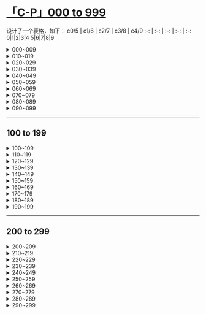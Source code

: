 # [「C-P」000 to 999](https://github.com/bingdu748/c_d-project/issues/5)

设计了一个表格，如下：
c0/5 | c1/6 | c2/7 | c3/8 | c4/9
 :-: |  :-: |  :-: |  :-: | :-:
0|1|2|3|4
5|6|7|8|9

<details><summary>000~009</summary>

c0/5 | c1/6 | c2/7 | c3/8 | c4/9
 :-: |  :-: |  :-: |  :-: | :-:
![000](https://github.com/bingdu748/c_d-project/assets/50004335/4433d9f6-062e-4d6b-a11d-bc90ffb750a8)000|![001](https://github.com/bingdu748/c_d-project/assets/50004335/98cf2657-fd2e-427d-bf2a-245f7ba4b287)001|![002](https://github.com/bingdu748/c_d-project/assets/50004335/4fda1a67-d57b-437b-8b50-76d9c2efc760)002|![003](https://github.com/bingdu748/c_d-project/assets/50004335/b40119e2-38c2-42ca-95ed-b9bf2c011bb3)003|![004](https://github.com/bingdu748/c_d-project/assets/50004335/fb18a275-c04e-4b2b-b1cf-48630215ea54)004
![005](https://github.com/bingdu748/c_d-project/assets/50004335/b0e7371a-40f0-4af9-9c3f-db3086243f26)005|![006](https://github.com/bingdu748/c_d-project/assets/50004335/d909f532-4525-4aa7-b1f6-74183517356f)006|![007](https://github.com/bingdu748/c_d-project/assets/50004335/e3dc1f20-dd06-45b8-b592-a4e196349016)007|![008](https://github.com/bingdu748/c_d-project/assets/50004335/cf1cbd09-ca8f-4aec-ac26-5d2a6a977fcf)008|![009](https://github.com/bingdu748/c_d-project/assets/50004335/5a555661-479d-4357-ada6-49875fe279b3)009

</details>
<details><summary>010~019</summary>

c0/5 | c1/6 | c2/7 | c3/8 | c4/9
 :-: |  :-: |  :-: |  :-: | :-:
![010](https://github.com/bingdu748/c_d-project/assets/50004335/0a7d99e4-4f2d-4f39-8675-4ce837720842)010|![011](https://github.com/bingdu748/c_d-project/assets/50004335/409acd10-82b7-40a0-934a-866dd292d2e8)011|![012](https://github.com/bingdu748/c_d-project/assets/50004335/b390f754-8609-4c4f-b3ee-ea387e77e3e2)012|![013](https://github.com/bingdu748/c_d-project/assets/50004335/9fcbc115-9daa-4ff5-8c2f-597992fc8485)013|![014](https://github.com/bingdu748/c_d-project/assets/50004335/69f2dcac-3a44-4f62-90aa-7454461251b8)014
![015](https://github.com/bingdu748/c_d-project/assets/50004335/278074df-391d-4de3-a012-adb4edb12148)015|![016](https://github.com/bingdu748/c_d-project/assets/50004335/52b1df2f-0055-44f5-b5fa-34ee5e295b30)016|![017](https://github.com/bingdu748/c_d-project/assets/50004335/0288108c-f5c3-4948-8bef-b1be09d531bc)017|![018](https://github.com/bingdu748/c_d-project/assets/50004335/efdf037f-13c0-4d82-85ed-56d2975bc4c0)018|![019](https://github.com/bingdu748/c_d-project/assets/50004335/9a1a1e6a-e2ea-41ab-a1f9-ee18d6d36033)019

</details>
<details><summary>020~029</summary>

c0/5 | c1/6 | c2/7 | c3/8 | c4/9
 :-: |  :-: |  :-: |  :-: | :-:
![020](https://github.com/bingdu748/c_d-project/assets/50004335/338c1cc1-8fea-437b-988c-fb836a50d0b9)020|![021](https://github.com/bingdu748/c_d-project/assets/50004335/77150640-3bd6-4b66-910c-086fac516427)021|![022](https://github.com/bingdu748/c_d-project/assets/50004335/71b443bd-846d-4779-8739-05c691881a9d)022|![023](https://github.com/bingdu748/c_d-project/assets/50004335/869638f8-fae3-4eb6-a476-9cb4fb78deb2)023|![024](https://github.com/bingdu748/c_d-project/assets/50004335/43625505-1191-4fd6-9420-13f9b727e5d4)024
![025](https://github.com/bingdu748/c_d-project/assets/50004335/d0552c60-0c62-4910-9306-a0fe604b42c7)025|![026](https://github.com/bingdu748/c_d-project/assets/50004335/5872b445-dc1d-41a7-9743-668aed799629)026|![027](https://github.com/bingdu748/c_d-project/assets/50004335/bbfe4e96-c12d-41f8-a1c1-1ca96ce44301)027|![028](https://github.com/bingdu748/c_d-project/assets/50004335/cba9ffdb-2990-46ce-9144-6d6beba3f31b)028|![029](https://github.com/bingdu748/c_d-project/assets/50004335/2e207fde-afcd-4617-a405-51a09a639892)029

</details>
<details><summary>030~039</summary>

c0/5 | c1/6 | c2/7 | c3/8 | c4/9
 :-: |  :-: |  :-: |  :-: | :-:
![030](https://github.com/bingdu748/c_d-project/assets/50004335/c2e188dd-49b7-46d7-aecf-11bacfe57bec)030|![031](https://github.com/bingdu748/c_d-project/assets/50004335/6cbc0686-17a2-491f-b6c9-5ee13c1defc0)031|![032](https://github.com/bingdu748/c_d-project/assets/50004335/f775fd5d-0d6a-4a4b-86ea-1a630e74b9ce)032|![033](https://github.com/bingdu748/c_d-project/assets/50004335/f780801e-a065-4319-82b1-5e89e0fd63eb)033|![034](https://github.com/bingdu748/c_d-project/assets/50004335/176e8698-f518-4362-8272-11f5a8097f72)034
![035](https://github.com/bingdu748/c_d-project/assets/50004335/59eb8e57-bdae-4081-889e-098bd454164a)035|![036](https://github.com/bingdu748/c_d-project/assets/50004335/96dd6b73-15f7-48f7-83f4-9437da911163)036|![037](https://github.com/bingdu748/c_d-project/assets/50004335/a8b32a89-7c60-466a-a952-c3b417847ffa)037|![038](https://github.com/bingdu748/c_d-project/assets/50004335/a5c9701f-c8c6-49b7-8bbf-2de9494a2177)038|![039](https://github.com/bingdu748/c_d-project/assets/50004335/1d59abc8-a1ac-4327-88b1-a4f1e76d826b)039

</details>
<details><summary>040~049</summary>

c0/5 | c1/6 | c2/7 | c3/8 | c4/9
 :-: |  :-: |  :-: |  :-: | :-:
![040](https://github.com/bingdu748/c_d-project/assets/50004335/a32c273f-479d-4ac5-971c-8bc861bf19f6)040|![041](https://github.com/bingdu748/c_d-project/assets/50004335/b4fec8d6-a6b8-4804-bdb3-547633663686)041|![042](https://github.com/bingdu748/c_d-project/assets/50004335/9a9166ce-3eb6-4f5d-a25d-02175531833e)042|![043](https://github.com/bingdu748/c_d-project/assets/50004335/c6f9b4ed-76f7-4d8f-9e82-e81343516ca4)043|![044](https://github.com/bingdu748/c_d-project/assets/50004335/68a3a93f-c5ce-4e53-9665-07f90c06ca33)044
![045](https://github.com/bingdu748/c_d-project/assets/50004335/60259b02-49b8-49b1-884b-70f6526b8bd8)045|![046](https://github.com/bingdu748/c_d-project/assets/50004335/a61ee494-ccb1-41c1-adf8-c308972e065e)046|![047](https://github.com/bingdu748/c_d-project/assets/50004335/830c9905-122d-4a91-ac63-ac277de56263)047|![048](https://github.com/bingdu748/c_d-project/assets/50004335/69b65ee3-4250-4849-ac15-7e33588e03cf)048|![049](https://github.com/bingdu748/c_d-project/assets/50004335/a584240a-67fc-4de4-9ea3-e86b2fbc2afc)049

</details>
<details><summary>050~059</summary>

c0/5 | c1/6 | c2/7 | c3/8 | c4/9
 :-: |  :-: |  :-: |  :-: | :-:
![050](https://github.com/bingdu748/c_d-project/assets/50004335/133847e3-6eaa-43f4-b238-3a718d731fb3)050|![051](https://github.com/bingdu748/c_d-project/assets/50004335/1d9e234a-397d-4b49-817d-ca663b258759)051|![052](https://github.com/bingdu748/c_d-project/assets/50004335/cf4c1a7a-56d5-411e-9b2c-f6ba992f2113)052|![053](https://github.com/bingdu748/c_d-project/assets/50004335/503fbf61-e987-438d-a971-e1825b99b8c5)053|![054](https://github.com/bingdu748/c_d-project/assets/50004335/cc710b02-9136-4cfb-ba6f-79f86c2fb27e)054
![055](https://github.com/bingdu748/c_d-project/assets/50004335/10b0bb25-9982-472c-8b89-d2551c61a5cd)055|![056](https://github.com/bingdu748/c_d-project/assets/50004335/c31f650c-badc-480d-9437-204aa27a87e0)056|![057](https://github.com/bingdu748/c_d-project/assets/50004335/3baa6836-7ece-4780-8895-70dda141b709)057|![058](https://github.com/bingdu748/c_d-project/assets/50004335/2de42c00-d077-4e51-b626-069f29869df4)058|![059](https://github.com/bingdu748/c_d-project/assets/50004335/cc82a895-4e1b-49fd-a427-9a68574e3938)059

</details>
<details><summary>060~069</summary>

c0/5 | c1/6 | c2/7 | c3/8 | c4/9
 :-: |  :-: |  :-: |  :-: | :-:
![060](https://github.com/bingdu748/c_d-project/assets/50004335/2dc4d780-397a-42d5-95f5-4198ed59552e)060|![061](https://github.com/bingdu748/c_d-project/assets/50004335/fa9c9f43-6e2c-46d8-b80a-b104536ca911)061|![062](https://github.com/bingdu748/c_d-project/assets/50004335/84dae26f-d3f1-41c4-803d-a8b3e998f3b6)062|![063](https://github.com/bingdu748/c_d-project/assets/50004335/c5638b2a-4b1c-4aeb-b33d-d90fa89766fb)063|![064](https://github.com/bingdu748/c_d-project/assets/50004335/5848f8f3-248f-4934-a552-4d7171be53cd)064
![065](https://github.com/bingdu748/c_d-project/assets/50004335/17169c1a-058e-43e3-96e3-62d1e82de8ca)065|![066](https://github.com/bingdu748/c_d-project/assets/50004335/48a0b0ec-f6bf-4fd7-a784-989ad8df9ce0)066|![067](https://github.com/bingdu748/c_d-project/assets/50004335/688e545a-afb5-4b4f-9da9-3f85e4d60657)067|![068](https://github.com/bingdu748/c_d-project/assets/50004335/dccf73e6-b6dd-4cd5-ab51-ea87542e749f)068|![069](https://github.com/bingdu748/c_d-project/assets/50004335/7f77edf1-b077-46d9-a177-e5357e7313be)069

</details>
<details><summary>070~079</summary>

c0/5 | c1/6 | c2/7 | c3/8 | c4/9
 :-: |  :-: |  :-: |  :-: | :-:
![070](https://github.com/bingdu748/c_d-project/assets/50004335/675b485d-e10f-4a2e-a672-485f9f6805e2)070|![071](https://github.com/bingdu748/c_d-project/assets/50004335/943cfd2f-78c2-4541-aba9-d039c17b8b3c)071|![072](https://github.com/bingdu748/c_d-project/assets/50004335/78389100-d2bf-46d6-b2a6-1711c1f48916)072|![073](https://github.com/bingdu748/c_d-project/assets/50004335/4d549292-5928-422a-9802-2cc55da1bb37)073|![074](https://github.com/bingdu748/c_d-project/assets/50004335/1045387d-28ea-492d-866b-585783bd8d74)074
![075](https://github.com/bingdu748/c_d-project/assets/50004335/97756f3a-95da-496f-8f57-0ab891e94945)075|![076](https://github.com/bingdu748/c_d-project/assets/50004335/83c7824c-d0c6-4b9d-8eb7-fafd23b90264)076|![077](https://github.com/bingdu748/c_d-project/assets/50004335/8c18ea28-1ff7-4c54-844c-38d0fd108a03)077|![078](https://github.com/bingdu748/c_d-project/assets/50004335/ec1a0971-bc4d-4031-885f-3c45f782641d)078|![079](https://github.com/bingdu748/c_d-project/assets/50004335/43bd6dbb-e3a8-4151-985a-304d7c5840dd)079

</details>
<details><summary>080~089</summary>

c0/5 | c1/6 | c2/7 | c3/8 | c4/9
 :-: |  :-: |  :-: |  :-: | :-:
![080](https://github.com/bingdu748/c_d-project/assets/50004335/5465b37e-8f4d-4c34-bcfc-061feae3435d)080|![081](https://github.com/bingdu748/c_d-project/assets/50004335/19308167-6477-4dfb-a5a1-74920f5ad772)081|![082](https://github.com/bingdu748/c_d-project/assets/50004335/b48ac592-4547-498f-a0c8-cc2c70c7175d)082|![083](https://github.com/bingdu748/c_d-project/assets/50004335/65899dae-42db-455f-a73b-f8068e1832a4)083|![084](https://github.com/bingdu748/c_d-project/assets/50004335/6be43b29-5b13-4a8c-9b74-256183deea65)084
![085](https://github.com/bingdu748/c_d-project/assets/50004335/8ae4cb97-2e51-48d2-858b-35bceea07796)085|![086](https://github.com/bingdu748/c_d-project/assets/50004335/c4c2a7d0-7842-49ee-bba1-fc39639dbaa9)086|![087](https://github.com/bingdu748/c_d-project/assets/50004335/40f8ad57-baee-426d-92f6-d750c120a94a)087|![088](https://github.com/bingdu748/c_d-project/assets/50004335/d09b50f4-16f6-435a-a610-d5b16aec8112)088|![089](https://github.com/bingdu748/c_d-project/assets/50004335/213c5efe-a21b-4fe5-b701-12ee6324df92)089

</details>
<details><summary>090~099</summary>

c0/5 | c1/6 | c2/7 | c3/8 | c4/9
 :-: |  :-: |  :-: |  :-: | :-:
![090](https://github.com/bingdu748/c_d-project/assets/50004335/383753ed-757e-4213-baf8-42fc3213a0d6)090|![091](https://github.com/bingdu748/c_d-project/assets/50004335/da78e777-9ec1-4f9a-bf9e-628679f3eab3)091|![092](https://github.com/bingdu748/c_d-project/assets/50004335/6fe6226f-0220-4a60-8993-180d83ae4359)092|![093](https://github.com/bingdu748/c_d-project/assets/50004335/0e69475d-10fc-40a8-8b7a-1424ed6ee001)093|![094](https://github.com/bingdu748/c_d-project/assets/50004335/5511f1e8-1900-4bab-bf6f-74be97c96df0)094
![095](https://github.com/bingdu748/c_d-project/assets/50004335/47c021c4-c7b7-4b1c-917a-a74e52c13033)095|![096](https://github.com/bingdu748/c_d-project/assets/50004335/7b7cd50b-fd3c-4881-b54f-cb7345100e76)096|![097](https://github.com/bingdu748/c_d-project/assets/50004335/d5a78a6c-0c77-4b04-8f3d-2060c00a2ba1)097|![098](https://github.com/bingdu748/c_d-project/assets/50004335/664d01b2-8616-48dc-b504-5f68f510c435)098|![099](https://github.com/bingdu748/c_d-project/assets/50004335/0df66c6d-75ec-458d-80e6-301a7e192a27)099

</details>

---

## 100 to 199
<details><summary>100~109</summary>

c0/5| c1/6 | c2/7 | c3/8 | c4/9 
:-: | :-: | :-: | :-: | :-:
![100](https://github.com/bingdu748/c_d-project/assets/50004335/e11b7527-7345-4804-8026-9753b59381f8)100|![101](https://github.com/bingdu748/c_d-project/assets/50004335/e1f9814f-dd09-4733-a8bc-96f15fafd37e)101|![102](https://github.com/bingdu748/c_d-project/assets/50004335/f6c245fd-a880-4fa8-a68f-b137e93c49d7)102|![103](https://github.com/bingdu748/c_d-project/assets/50004335/a7040dfe-e31f-4ce1-9492-750082cd56b9)103|![104](https://github.com/bingdu748/c_d-project/assets/50004335/d70cc211-da5e-4702-9a19-f2ba52c0d07b)104
![105](https://github.com/bingdu748/c_d-project/assets/50004335/ea75266a-b0b8-4143-9a0e-fa5f932cfdce)105|![106](https://github.com/bingdu748/c_d-project/assets/50004335/13132f91-a514-490a-9e6a-378f75a837bf)106|![107](https://github.com/bingdu748/c_d-project/assets/50004335/0f40dd27-11c4-4aa6-9282-06550b90769f)107|![108](https://github.com/bingdu748/c_d-project/assets/50004335/350c9db9-35aa-466f-a935-d58d47e86d43)108|![109](https://github.com/bingdu748/c_d-project/assets/50004335/2d0fb38c-fa87-456c-92be-8e0a94000b86)109
</details>
<details><summary>110~119</summary>

c0/5| c1/6 | c2/7 | c3/8 | c4/9 
:-: | :-: | :-: | :-: | :-:
![110](https://github.com/bingdu748/c_d-project/assets/50004335/f827a819-b30b-4b36-a86c-9ef3735146d4)110|![111](https://github.com/bingdu748/c_d-project/assets/50004335/9812476d-b0b0-4727-bc91-3ef99b74bbfc)111|![112](https://github.com/bingdu748/c_d-project/assets/50004335/507222e7-5a16-4677-8b6f-d0a7b951e56d)112|![113](https://github.com/bingdu748/c_d-project/assets/50004335/4cd3903c-6aa6-4252-8e82-29c3d744e1d1)113|![114](https://github.com/bingdu748/c_d-project/assets/50004335/1580326c-1c2c-497e-86c4-060a6b5d8e70)114
![115](https://github.com/bingdu748/c_d-project/assets/50004335/427489e2-5c57-40a5-97fb-6d32426a4095)115|![116](https://github.com/bingdu748/c_d-project/assets/50004335/c3c9eafb-60e5-4494-ba43-02da2fcfd2d2)116|![117](https://github.com/bingdu748/c_d-project/assets/50004335/3525cf7a-ffa0-4371-a3be-ed68c28048c6)117|![118](https://github.com/bingdu748/c_d-project/assets/50004335/430b5ecb-1273-46a4-b530-17aa4c2f82ec)118|![119](https://github.com/bingdu748/c_d-project/assets/50004335/c9c58461-0e00-4bd1-9a26-f94537aa246c)119
</details>
<details><summary>120~129</summary>

c0/5| c1/6 | c2/7 | c3/8 | c4/9 
:-: | :-: | :-: | :-: | :-:
![120](https://github.com/bingdu748/c_d-project/assets/50004335/a8f58de5-a3f7-4af9-be78-910be9b6a88a)120|![121](https://github.com/bingdu748/c_d-project/assets/50004335/44d4cae5-b0f1-4982-afd6-a028957e0b54)121|![122](https://github.com/bingdu748/c_d-project/assets/50004335/9174766b-28d3-4f0d-b69d-6e9e5c51df2f)122|![123](https://github.com/bingdu748/c_d-project/assets/50004335/8bb3fcf6-5b0d-4f6d-9002-671d9702e80e)123|![124](https://github.com/bingdu748/c_d-project/assets/50004335/914ba5ed-c021-4815-8db9-ec808a8486a7)124
![125](https://github.com/bingdu748/c_d-project/assets/50004335/9ae0fbf4-fcd1-4feb-bb3e-a14eba3d9d64)125|![126](https://github.com/bingdu748/c_d-project/assets/50004335/3dd5c0fc-2487-4117-9444-99f8ae6f7aa1)126|![127](https://github.com/bingdu748/c_d-project/assets/50004335/e0290854-c231-43f8-a54e-b512e41a8bea)127|![128](https://github.com/bingdu748/c_d-project/assets/50004335/20155717-2f49-4c20-bc2c-ea27a6f1fc77)128|![129](https://github.com/bingdu748/c_d-project/assets/50004335/03c7ba97-d454-458b-a72e-5fd893ee1f3e)129
</details>
<details><summary>130~139</summary>

c0/5| c1/6 | c2/7 | c3/8 | c4/9 
:-: | :-: | :-: | :-: | :-:
![130](https://github.com/bingdu748/c_d-project/assets/50004335/3635cd8c-696c-4541-80c2-ff90f27bd5cc)130|![131](https://github.com/bingdu748/c_d-project/assets/50004335/09e492bc-4d97-442e-8cff-2dee150860c4)131|![132](https://github.com/bingdu748/c_d-project/assets/50004335/a0a5390d-f6ee-4abd-8bc5-c0c8c3c239e2)132|![133](https://github.com/bingdu748/c_d-project/assets/50004335/d80a0bc2-f2d5-43fd-bfd7-bba66b8a261c)133|![134](https://github.com/bingdu748/c_d-project/assets/50004335/5f9ec266-d600-431e-96d3-7e36a2fe0fa5)134
![135](https://github.com/bingdu748/c_d-project/assets/50004335/f7d8710a-e860-4e7b-be99-16d698987f2c)135|![136](https://github.com/bingdu748/c_d-project/assets/50004335/02845ddd-aa06-4314-b928-d2542a8b3d43)136|![137](https://github.com/bingdu748/c_d-project/assets/50004335/19f9e66c-853d-46e4-9388-a4dd4b38884e)137|![138](https://github.com/bingdu748/c_d-project/assets/50004335/b5fd58a0-a118-418f-a3b7-0273820c1e6f)138|![139](https://github.com/bingdu748/c_d-project/assets/50004335/beb3ddf9-4199-41f9-bbc9-74facd1aa3b0)139
</details>
<details><summary>140~149</summary>

c0/5| c1/6 | c2/7 | c3/8 | c4/9 
:-: | :-: | :-: | :-: | :-:
![140](https://github.com/bingdu748/c_d-project/assets/50004335/7d15dddb-4132-4fde-979c-edb15baa1fbd)140|![141](https://github.com/bingdu748/c_d-project/assets/50004335/4644fd05-d448-432e-95dd-993be4c31cfe)141|![142](https://github.com/bingdu748/c_d-project/assets/50004335/ad140e82-8e42-4d09-af59-3dc5c85efd2b)142|![143](https://github.com/bingdu748/c_d-project/assets/50004335/d92a7aee-e92c-474f-a384-065d0739c850)143|![144](https://github.com/bingdu748/c_d-project/assets/50004335/1891cdd6-a539-4338-ad77-fbb0ed35c9b2)144
![145](https://github.com/bingdu748/c_d-project/assets/50004335/dc22c752-8d54-4fda-8fa1-6c99be69fec2)145|![146](https://github.com/bingdu748/c_d-project/assets/50004335/d2f38a30-61f6-497b-8b1c-04b40fa75b46)146|![147](https://github.com/bingdu748/c_d-project/assets/50004335/2aacb063-6cc7-4a99-9655-d4c0695c8e10)147|![148](https://github.com/bingdu748/c_d-project/assets/50004335/57dea630-a33a-40bd-8b75-6a2a003d3c70)148|![149](https://github.com/bingdu748/c_d-project/assets/50004335/8b524269-d106-4301-976f-26ac9a05c886)149
</details>
<details><summary>150~159</summary>

c0/5| c1/6 | c2/7 | c3/8 | c4/9 
:-: | :-: | :-: | :-: | :-:
![150](https://github.com/bingdu748/c_d-project/assets/50004335/1f73c662-faee-4096-a065-c4eadfeae585)150|![151](https://github.com/bingdu748/c_d-project/assets/50004335/4614bef1-e5b2-469d-a5f5-bac2552bea05)151|![152](https://github.com/bingdu748/c_d-project/assets/50004335/1aeda096-6acf-4444-a7cd-506555bd2fcd)152|![153](https://github.com/bingdu748/c_d-project/assets/50004335/e1ed6487-90d4-4ae6-bc91-0718c7da0b7f)153|![154](https://github.com/bingdu748/c_d-project/assets/50004335/fc8c5e53-ef39-4483-932e-88def7174ae0)154
![155](https://github.com/bingdu748/c_d-project/assets/50004335/2e52eac0-64da-44ad-8dfa-b52616fb2844)155|![156](https://github.com/bingdu748/c_d-project/assets/50004335/55bc4ce6-4a0f-4748-8c89-c099f556e831)156|![157](https://github.com/bingdu748/c_d-project/assets/50004335/ed5a8043-e7b4-47eb-8bb0-721104888d42)157|![158](https://github.com/bingdu748/c_d-project/assets/50004335/3053adc4-848b-4a22-8fe8-a08d8f8c5d94)158|![159](https://github.com/bingdu748/c_d-project/assets/50004335/dbc1fcb6-6915-4e4a-b035-af818026616a)159
</details>
<details><summary>160~169</summary>

c0/5| c1/6 | c2/7 | c3/8 | c4/9 
:-: | :-: | :-: | :-: | :-:
![160](https://github.com/bingdu748/c_d-project/assets/50004335/b7d74479-14a6-412a-b191-b094dce3b34a)160|![161](https://github.com/bingdu748/c_d-project/assets/50004335/da0bbbc0-2390-4aef-902b-2bfda8ca18d2)161|![162](https://github.com/bingdu748/c_d-project/assets/50004335/070043b2-306b-4d49-a9eb-733eca679b05)162|![163](https://github.com/bingdu748/c_d-project/assets/50004335/399e12e6-469e-4f26-ba62-0998c959f14e)163|![164](https://github.com/bingdu748/c_d-project/assets/50004335/1e88e31e-d655-484e-83ce-cc6f38a5b509)164
![165](https://github.com/bingdu748/c_d-project/assets/50004335/aff7b560-bd39-4119-b70b-d177f8849019)165|![166](https://github.com/bingdu748/c_d-project/assets/50004335/61527093-90f8-4e2d-a1b9-1cd6d7f1c3d0)166|![167](https://github.com/bingdu748/c_d-project/assets/50004335/e53734b1-980f-4edf-9059-b36c2238cde0)167|![168](https://github.com/bingdu748/c_d-project/assets/50004335/1c73f495-14f7-47e3-9a70-ad8ceae32e2f)168|![169](https://github.com/bingdu748/c_d-project/assets/50004335/c87a6a39-684b-4825-92d4-20e94b14fcf4)169
</details>
<details><summary>170~179</summary>

c0/5| c1/6 | c2/7 | c3/8 | c4/9 
:-: | :-: | :-: | :-: | :-:
![170](https://github.com/bingdu748/c_d-project/assets/50004335/f0e5a997-5613-49d6-97be-cbdb3e84fa54)170|![171](https://github.com/bingdu748/c_d-project/assets/50004335/9f26d35b-de73-45a1-8aa9-83566529e310)171|![172](https://github.com/bingdu748/c_d-project/assets/50004335/90173e5e-2662-4bf5-8e9c-f8b5fc70268b)172|![173](https://github.com/bingdu748/c_d-project/assets/50004335/cd5d1ec0-bfe8-4c7f-82a6-ecc22f5217cb)173|![174](https://github.com/bingdu748/c_d-project/assets/50004335/aa759c0c-2ead-4c21-893d-55657e4e5147)174
![175](https://github.com/bingdu748/c_d-project/assets/50004335/af4ea184-3ec0-4d76-987c-aac6235bf5dd)175|![176](https://github.com/bingdu748/c_d-project/assets/50004335/c828178a-2305-4f53-8755-ad078873f2f8)176|![177](https://github.com/bingdu748/c_d-project/assets/50004335/11238786-4fb4-4fb8-80db-24396bbbceea)177|![178](https://github.com/bingdu748/c_d-project/assets/50004335/2d8f81f6-a350-40f4-9d70-eb82a483a9b0)178|![179](https://github.com/bingdu748/c_d-project/assets/50004335/7e226347-d658-4bd3-9339-91f113f6f305)179
</details>
<details><summary>180~189</summary>

c0/5| c1/6 | c2/7 | c3/8 | c4/9 
:-: | :-: | :-: | :-: | :-:
![180](https://github.com/bingdu748/c_d-project/assets/50004335/ce21cae5-9f0b-4f1d-852b-fa7242d6bac4)180|![181](https://github.com/bingdu748/c_d-project/assets/50004335/9eb33c02-bf61-4615-bb90-4f033c15352f)181|![182](https://github.com/bingdu748/c_d-project/assets/50004335/bd018723-260a-42ee-809f-295297f87608)182|![183](https://github.com/bingdu748/c_d-project/assets/50004335/f0397051-f200-4944-980f-6289806020d2)183|![184](https://github.com/bingdu748/c_d-project/assets/50004335/97c01b3b-74c0-4047-bf11-d3032d9c8e6a)184
![185](https://github.com/bingdu748/c_d-project/assets/50004335/4b7c78aa-9e9f-404e-a868-51b53eed9989)185|![186](https://github.com/bingdu748/c_d-project/assets/50004335/4f6cfc19-ceaa-4bb1-8227-daf12b92e96c)186|![187](https://github.com/bingdu748/c_d-project/assets/50004335/0ff46117-5be0-4c77-b14a-e9274fd32f90)187|![188](https://github.com/bingdu748/c_d-project/assets/50004335/b7b0925c-0db4-427a-8cf4-6a3b810510b3)188|![189](https://github.com/bingdu748/c_d-project/assets/50004335/4404aad7-4e3f-484d-9e35-513e7a2d11a9)189
</details>
<details><summary>190~199</summary>

c0/5 | c1/6 | c2/7 | c3/8 | c4/9 
:-: | :-: | :-: | :-: | :-:
![190](https://github.com/bingdu748/c_d-project/assets/50004335/9940476e-486a-4afd-ad16-bd0bf778095f)190|![191](https://github.com/bingdu748/c_d-project/assets/50004335/ff0fe87d-756d-439c-9baf-7ad47739c4af)191|![192](https://github.com/bingdu748/c_d-project/assets/50004335/1b863195-0274-4274-98b3-04e152b37534)192|![193](https://github.com/bingdu748/c_d-project/assets/50004335/3739466c-6df4-410a-8074-26608e1e2e5a)193|![194](https://github.com/bingdu748/c_d-project/assets/50004335/5a3e4f81-9c27-4e86-95b6-c49ea5563622)194
![195](https://github.com/bingdu748/c_d-project/assets/50004335/ecee00c1-0ef5-4421-be0f-59c702a71448)195|![196](https://github.com/bingdu748/c_d-project/assets/50004335/246026a1-82be-4b4c-a238-b21a87e22f15)196|![197](https://github.com/bingdu748/c_d-project/assets/50004335/89c595a6-73ad-4333-8db5-1b720dc5dabc)197|![198](https://github.com/bingdu748/c_d-project/assets/50004335/e8b78ff0-c345-4c32-bc11-b76f4ed2a5bb)198|![199](https://github.com/bingdu748/c_d-project/assets/50004335/27011b3b-b359-4af2-8efa-9dd62d0b104f)199
</details>

---

## 200 to 299
<details><summary>200~209</summary>

c0/5| c1/6 | c2/7 | c3/8 | c4/9 
:-: | :-: | :-: | :-: | :-:
![](https://github.com/bingdu748/c_d-project/assets/50004335/b5749cc9-f62b-4640-948b-525e354c12dc)200|![](https://github.com/bingdu748/c_d-project/assets/50004335/4287b2be-3a7a-4fa8-a2b5-81bf9802d12a)201|![](https://github.com/bingdu748/c_d-project/assets/50004335/d0b760c3-eb09-4d35-8578-fea1482c3c01)202|![](https://github.com/bingdu748/c_d-project/assets/50004335/299a05e9-da2c-4bbc-be64-7a047f230fc1)203|![](https://github.com/bingdu748/c_d-project/assets/50004335/5ac550fd-265b-40a2-a186-39455c51a8a7)204
![](https://github.com/bingdu748/c_d-project/assets/50004335/07eeeef1-3631-446b-a448-5d62764d4ee3)205|![](https://github.com/bingdu748/c_d-project/assets/50004335/aa07079a-2a76-48ae-ba9f-cb1e706896c3)206|![](https://github.com/bingdu748/c_d-project/assets/50004335/d6d3e653-b21c-4c7f-bc7d-87a2ca3eaf72)207|![](https://github.com/bingdu748/c_d-project/assets/50004335/679de137-8270-4d6b-8ca9-38f9994126c4)208|![](https://github.com/bingdu748/c_d-project/assets/50004335/f3c48912-8b19-441e-84fa-7d9294666c17)209
</details>
<details><summary>210~219</summary>

c0/5| c1/6 | c2/7 | c3/8 | c4/9 
:-: | :-: | :-: | :-: | :-:
![](https://github.com/bingdu748/c_d-project/assets/50004335/40bd5b71-04e5-460c-a80f-c1721b788dab)210|![](https://github.com/bingdu748/c_d-project/assets/50004335/8928a493-d92d-4678-8755-5f14589ca1ea)211|![](https://github.com/bingdu748/c_d-project/assets/50004335/7a9818e9-e6d4-4aa8-ae85-4505acdb33b1)212|![](https://github.com/bingdu748/c_d-project/assets/50004335/61215aef-48a2-4c1b-bfd2-4f14da094a3b)213|![](https://github.com/bingdu748/c_d-project/assets/50004335/2d32c664-d16e-4f2f-923f-f4efd58d17e8)214
![](https://github.com/bingdu748/c_d-project/assets/50004335/372f6da4-7d3d-454c-b53a-96fb421a9eca)215|![](https://github.com/bingdu748/c_d-project/assets/50004335/dfc9a58c-f91d-44b2-a8f6-45e51d5989f1)216|![](https://github.com/bingdu748/c_d-project/assets/50004335/a8b8b7e8-03ba-46e2-9685-76b462ab5663)217|![](https://github.com/bingdu748/c_d-project/assets/50004335/cf9afdb5-40c4-486b-9962-45a9e8468995)218|![](https://github.com/bingdu748/c_d-project/assets/50004335/9b53442f-5b06-4caf-9408-a3594fb9db6e)219
</details>
<details><summary>220~229</summary>

c0/5| c1/6 | c2/7 | c3/8 | c4/9 
:-: | :-: | :-: | :-: | :-:
![](https://github.com/bingdu748/c_d-project/assets/50004335/f742c6b9-bebb-4ceb-ac57-4e1df544b3a2)220|![](https://github.com/bingdu748/c_d-project/assets/50004335/6dafbb2e-95fc-4b52-b4f0-f96f1caf04c4)221|![](https://github.com/bingdu748/c_d-project/assets/50004335/2f7a26d1-555c-4d2f-a619-2c991f4f2de5)222|![](https://github.com/bingdu748/c_d-project/assets/50004335/fd1a33a2-367b-4f15-8721-045b77ac72f5)223|![](https://github.com/bingdu748/c_d-project/assets/50004335/3a976c22-6675-48d9-8a0b-f4585c1dbbe0)224
![](https://github.com/bingdu748/c_d-project/assets/50004335/933164fe-e87a-4441-a4f6-6a5c9813fe8b)225|![](https://github.com/bingdu748/c_d-project/assets/50004335/21d7fdd6-8ab1-4276-8f8d-263fcb5c2bfc)226|![](https://github.com/bingdu748/c_d-project/assets/50004335/e9ae5015-50da-4e35-8f12-fce0f538579e)227|![](https://github.com/bingdu748/c_d-project/assets/50004335/05a2058f-37ed-4154-b51c-4bbfb920dde9)228|![](https://github.com/bingdu748/c_d-project/assets/50004335/a2f4dc29-2f43-464a-a1a3-3507fa0daca5)229
</details>
<details><summary>230~239</summary>

c0/5| c1/6 | c2/7 | c3/8 | c4/9 
:-: | :-: | :-: | :-: | :-:
![](https://github.com/bingdu748/c_d-project/assets/50004335/dea433f5-491e-4b7f-a671-96e48a851889)230|![](https://github.com/bingdu748/c_d-project/assets/50004335/e933c4c5-7681-4f2f-aaf0-c911249970d0)231|![](https://github.com/bingdu748/c_d-project/assets/50004335/f61b3a88-5a80-402b-aa6f-d11da487f213)232|![](https://github.com/bingdu748/c_d-project/assets/50004335/40ab8a4b-18c7-4cdf-9a66-c6997011c809)233|![](https://github.com/bingdu748/c_d-project/assets/50004335/1ce86786-6a4b-49e4-99f5-83eef98a7a17)234
![](https://github.com/bingdu748/c_d-project/assets/50004335/2a487e53-435a-4b76-b5cc-183f39736d3c)235|![](https://github.com/bingdu748/c_d-project/assets/50004335/94223187-8389-496b-a546-160da23e155f)236|![](https://github.com/bingdu748/c_d-project/assets/50004335/0a57998d-99a2-4322-bc1b-93090e66bcd9)237|![](https://github.com/bingdu748/c_d-project/assets/50004335/0a446580-bf44-47b6-8518-54ceeeca6f85)238|![](https://github.com/bingdu748/c_d-project/assets/50004335/6f697415-2e27-4639-b7ca-35cda594bfb4)239
</details>
<details><summary>240~249</summary>

c0/5| c1/6 | c2/7 | c3/8 | c4/9 
:-: | :-: | :-: | :-: | :-:
![](https://github.com/bingdu748/c_d-project/assets/50004335/d6f713dd-8d80-4294-a49e-24d321c37016)240|![](https://github.com/bingdu748/c_d-project/assets/50004335/a6177b94-3dc2-4cde-a6f5-d43b45665fd7)241|![](https://github.com/bingdu748/c_d-project/assets/50004335/103244b6-6ed6-462c-8fbb-1c2f97a5a13a)242|![](https://github.com/bingdu748/c_d-project/assets/50004335/863650bd-60c7-4ed8-9a78-912ef326fbca)243|![](https://github.com/bingdu748/c_d-project/assets/50004335/d19a8bfd-9b1e-46cc-a60c-d8c704256461)244
![](https://github.com/bingdu748/c_d-project/assets/50004335/629afcbf-000c-4f32-a76d-2267faea42d7)245|![](https://github.com/bingdu748/c_d-project/assets/50004335/b9e9e259-bc49-4e5f-ab77-b7c67a37a07d)246|![](https://github.com/bingdu748/c_d-project/assets/50004335/dc646431-5683-4397-a9e8-5ea5097bae93)247|![](https://github.com/bingdu748/c_d-project/assets/50004335/baab8c3b-dc5b-4cc2-9902-0eeeb23b1f41)248|![](https://github.com/bingdu748/c_d-project/assets/50004335/45a85824-af76-42eb-babb-7a156071566e)249
</details>
<details><summary>250~259</summary>

c0/5| c1/6 | c2/7 | c3/8 | c4/9 
:-: | :-: | :-: | :-: | :-:
![250](https://github.com/bingdu748/c_d-project/assets/50004335/3a463667-8c6f-4d96-9217-154dac2fd004)250|![251](https://github.com/bingdu748/c_d-project/assets/50004335/efb0ea80-4c18-463e-ab4f-a8dffe9185e7)251|![252](https://github.com/bingdu748/c_d-project/assets/50004335/82fb83f1-7690-4518-8b10-f7254a2d1159)252|![253](https://github.com/bingdu748/c_d-project/assets/50004335/a0d825a1-beca-42e5-b0be-9a486933d9e8)253|![254](https://github.com/bingdu748/c_d-project/assets/50004335/2f06702c-61a5-4028-9193-8b8393c4bffd)254
![255](https://github.com/bingdu748/c_d-project/assets/50004335/2089ee9d-e398-4d79-81a1-d7868b05fc6f)255|![256](https://github.com/bingdu748/c_d-project/assets/50004335/0322b9fc-2ddb-4f10-b9e6-d3143cf38c07)256|![257](https://github.com/bingdu748/c_d-project/assets/50004335/c2250f18-8574-4c65-9896-dd8617176273)257|![258](https://github.com/bingdu748/c_d-project/assets/50004335/032e05a3-40e6-4cbf-8cc2-51c18072571c)258|![259](https://github.com/bingdu748/c_d-project/assets/50004335/d131b29c-1338-438e-adc1-d071b39f2da5)259
</details>
<details><summary>260~269</summary>

c0/5| c1/6 | c2/7 | c3/8 | c4/9 
:-: | :-: | :-: | :-: | :-:
![260](https://github.com/bingdu748/c_d-project/assets/50004335/40a4ce68-96e3-4f95-89bb-4adabdbe9657)260|![261](https://github.com/bingdu748/c_d-project/assets/50004335/d8ce33d5-7a64-455d-b482-ac9ea9104704)261|![262](https://github.com/bingdu748/c_d-project/assets/50004335/c4ae31eb-a115-4fff-a8bf-75478d1ed03d)262|![263](https://github.com/bingdu748/c_d-project/assets/50004335/ff308006-6895-4075-b93c-e59e734757fa)263|![264](https://github.com/bingdu748/c_d-project/assets/50004335/e4860052-5f05-475b-8689-1b834401c72c)264
![265](https://github.com/bingdu748/c_d-project/assets/50004335/3ec752ef-3257-4a23-b6dc-296ce20a5197)265|![266](https://github.com/bingdu748/c_d-project/assets/50004335/9aa0a961-f6e0-4821-83f8-c3b2fd16686c)266|![267](https://github.com/bingdu748/c_d-project/assets/50004335/1722fdd6-b517-4194-affe-7f5adea78b1c)267|![268](https://github.com/bingdu748/c_d-project/assets/50004335/dfea36a5-8d73-4b88-8103-49a9497d80fa)268|![269](https://github.com/bingdu748/c_d-project/assets/50004335/5dcde925-7a6e-47ef-b700-edc9a6f5fecd)269
</details>
<details><summary>270~279</summary>

c0/5| c1/6 | c2/7 | c3/8 | c4/9 
:-: | :-: | :-: | :-: | :-:
![270](https://github.com/bingdu748/c_d-project/assets/50004335/0254067b-47da-446d-9e1a-2f76b5c31ac9)270|![271](https://github.com/bingdu748/c_d-project/assets/50004335/578b8d14-6d1f-4a4b-8210-d5c34b047340)271|![272](https://github.com/bingdu748/c_d-project/assets/50004335/e20719c9-5d36-4561-ad19-154a2551ddbe)272|![273](https://github.com/bingdu748/c_d-project/assets/50004335/571473fb-85ff-4da0-874f-bc6f1d6a9c84)273|![274](https://github.com/bingdu748/c_d-project/assets/50004335/f05ac7ea-4348-47eb-881e-ce09b841108d)274
![275](https://github.com/bingdu748/c_d-project/assets/50004335/acb98e64-7577-4a00-9ad4-1163f6e00d4b)275|![276](https://github.com/bingdu748/c_d-project/assets/50004335/0e26841f-919e-455b-93de-136638a9aaca)276|![277](https://github.com/bingdu748/c_d-project/assets/50004335/071b20af-53d6-4d78-b72c-bb7002d1dd99)277|![278](https://github.com/bingdu748/c_d-project/assets/50004335/7a05d102-7abc-40b6-8b3d-5d5695b70ac5)278|![279](https://github.com/bingdu748/c_d-project/assets/50004335/a07e97a8-64d9-46a8-ab63-e9f3d002bd8f)279
</details>
<details><summary>280~289</summary>

c0/5| c1/6 | c2/7 | c3/8 | c4/9 
:-: | :-: | :-: | :-: | :-:
![280](https://github.com/bingdu748/c_d-project/assets/50004335/bcb7cf4a-b640-4ac7-8f97-f2fc2096d409)280|![281](https://github.com/bingdu748/c_d-project/assets/50004335/e7ada569-b259-4fb1-a208-99718b3509e9)281|![282](https://github.com/bingdu748/c_d-project/assets/50004335/ac5fd8d6-707b-47a5-a591-2884558ba08c)282|![283](https://github.com/bingdu748/c_d-project/assets/50004335/db7aaf88-739f-4ce3-bc1d-ac5cb9e426d1)283|![284](https://github.com/bingdu748/c_d-project/assets/50004335/3177e151-53ab-44d3-bd13-cdbad313a017)284
![285](https://github.com/bingdu748/c_d-project/assets/50004335/bd04df6e-472a-4d13-938b-caff9042b5da)285|![286](https://github.com/bingdu748/c_d-project/assets/50004335/91ecec4f-8576-463c-a093-6bce784ef7a6)286|![287](https://github.com/bingdu748/c_d-project/assets/50004335/b9b4a7ef-45c7-4512-8cc8-256528c2a8f4)287|![288](https://github.com/bingdu748/c_d-project/assets/50004335/b2a9d648-55bd-4a91-aee2-db567e07c572)288|![289](https://github.com/bingdu748/c_d-project/assets/50004335/73e2b770-0ef4-43ab-8042-0d3897a062a9)289
</details>
<details><summary>290~299</summary>

c0/5| c1/6 | c2/7 | c3/8 | c4/9 
:-: | :-: | :-: | :-: | :-:
![290](https://github.com/bingdu748/c_d-project/assets/50004335/89d09911-7715-4f02-a9e1-22b7adc3b906)290|![291](https://github.com/bingdu748/c_d-project/assets/50004335/e6b56242-06c2-430b-b04a-223f476e4edc)291|![292](https://github.com/bingdu748/c_d-project/assets/50004335/e526c4a3-b5f1-4ca0-a7de-917cda30e0b0)292|![293](https://github.com/bingdu748/c_d-project/assets/50004335/6854edb7-80df-41eb-99e0-227b8d6c7eee)293|![294](https://github.com/bingdu748/c_d-project/assets/50004335/2971ba84-ee81-4b6f-987f-19867ac58a91)294
![295](https://github.com/bingdu748/c_d-project/assets/50004335/6c52d933-d87f-49bf-a8c0-2f5dd5af3f7a)295|![296](https://github.com/bingdu748/c_d-project/assets/50004335/32e802a3-4a9c-422d-895c-166bc9e91be9)296|![297](https://github.com/bingdu748/c_d-project/assets/50004335/e1b1e385-f6ca-4687-a91f-d8a71f7f5090)297|![298](https://github.com/bingdu748/c_d-project/assets/50004335/f4197ded-00cb-4708-b564-9355a54c6f73)298|![299](https://github.com/bingdu748/c_d-project/assets/50004335/b8a1df6a-c1da-4045-8b00-3c3ae77b716e)299
</details>